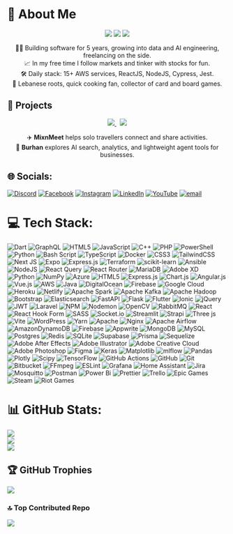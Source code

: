 # 💫 About Me
<p align="center">
  <img src="https://img.shields.io/badge/Berlin-%F0%9F%87%A9%F0%9F%87%AA-blue" />
  <img src="https://img.shields.io/badge/Software-5%2B%20years-success" />
  <img src="https://img.shields.io/badge/Freelance-Open-informational" />
</p>

<p align="center">
  🙋‍♂️ Building software for 5 years, growing into data and AI engineering, freelancing on the side.</br>
  📈 In my free time I follow markets and tinker with stocks for fun.</br>
  🛠️ Daily stack: 15+ AWS services, ReactJS, NodeJS, Cypress, Jest.</br>
  🍳 Lebanese roots, quick cooking fan, collector of card and board games.</br>
</p>

## 🧩 Projects
<p align="center">
  <a href="https://web.mixnmeet.io" target="_blank">
    <img src="https://img.shields.io/badge/MixnMeet-Open%20Site-1e90ff?logo=react" />
  </a>
  &nbsp;
  <a href="https://burhan.ai" target="_blank">
    <img src="https://img.shields.io/badge/Burhan-Open%20Site-1e90ff?logo=microbit" />
  </a>
</p>

<p align="center">
  ✈️ <b>MixnMeet</b> helps solo travellers connect and share activities.<br/>
  🤖 <b>Burhan</b> explores AI search, analytics, and lightweight agent tools for businesses.
</p>



## 🌐 Socials:
[![Discord](https://img.shields.io/badge/Discord-%237289DA.svg?logo=discord&logoColor=white)](https://discord.gg/_hersir_) [![Facebook](https://img.shields.io/badge/Facebook-%231877F2.svg?logo=Facebook&logoColor=white)](https://facebook.com/abed.nahouli.7) [![Instagram](https://img.shields.io/badge/Instagram-%23E4405F.svg?logo=Instagram&logoColor=white)](https://instagram.com/abed_nahouli) [![LinkedIn](https://img.shields.io/badge/LinkedIn-%230077B5.svg?logo=linkedin&logoColor=white)](https://linkedin.com/in/abed-nahouli-6703841b5) [![YouTube](https://img.shields.io/badge/YouTube-%23FF0000.svg?logo=YouTube&logoColor=white)](https://youtube.com/@archevening1810) [![email](https://img.shields.io/badge/Email-D14836?logo=gmail&logoColor=white)](mailto:abednahouli@gmail.com) 

# 💻 Tech Stack:
![Dart](https://img.shields.io/badge/dart-%230175C2.svg?style=flat&logo=dart&logoColor=white) ![GraphQL](https://img.shields.io/badge/-GraphQL-E10098?style=flat&logo=graphql&logoColor=white) ![HTML5](https://img.shields.io/badge/html5-%23E34F26.svg?style=flat&logo=html5&logoColor=white) ![JavaScript](https://img.shields.io/badge/javascript-%23323330.svg?style=flat&logo=javascript&logoColor=%23F7DF1E) ![C++](https://img.shields.io/badge/c++-%2300599C.svg?style=flat&logo=c%2B%2B&logoColor=white) ![PHP](https://img.shields.io/badge/php-%23777BB4.svg?style=flat&logo=php&logoColor=white) ![PowerShell](https://img.shields.io/badge/PowerShell-%235391FE.svg?style=flat&logo=powershell&logoColor=white) ![Python](https://img.shields.io/badge/python-3670A0?style=flat&logo=python&logoColor=ffdd54) ![Bash Script](https://img.shields.io/badge/bash_script-%23121011.svg?style=flat&logo=gnu-bash&logoColor=white) ![TypeScript](https://img.shields.io/badge/typescript-%23007ACC.svg?style=flat&logo=typescript&logoColor=white) ![Docker](https://img.shields.io/badge/docker-%230db7ed.svg?style=flat&logo=docker&logoColor=white) ![CSS3](https://img.shields.io/badge/css3-%231572B6.svg?style=flat&logo=css3&logoColor=white) ![TailwindCSS](https://img.shields.io/badge/tailwindcss-%2338B2AC.svg?style=flat&logo=tailwind-css&logoColor=white) ![Next JS](https://img.shields.io/badge/Next-black?style=flat&logo=next.js&logoColor=white) ![Expo](https://img.shields.io/badge/expo-1C1E24?style=flat&logo=expo&logoColor=#D04A37) ![Express.js](https://img.shields.io/badge/express.js-%23404d59.svg?style=flat&logo=express&logoColor=%2361DAFB) ![Terraform](https://img.shields.io/badge/terraform-%235835CC.svg?style=flat&logo=terraform&logoColor=white) ![scikit-learn](https://img.shields.io/badge/scikit--learn-%23F7931E.svg?style=flat&logo=scikit-learn&logoColor=white) ![Ansible](https://img.shields.io/badge/ansible-%231A1918.svg?style=flat&logo=ansible&logoColor=white) ![NodeJS](https://img.shields.io/badge/node.js-6DA55F?style=flat&logo=node.js&logoColor=white) ![React Query](https://img.shields.io/badge/-React%20Query-FF4154?style=flat&logo=react%20query&logoColor=white) ![React Router](https://img.shields.io/badge/React_Router-CA4245?style=flat&logo=react-router&logoColor=white) ![MariaDB](https://img.shields.io/badge/MariaDB-003545?style=flat&logo=mariadb&logoColor=white) ![Adobe XD](https://img.shields.io/badge/Adobe%20XD-470137?style=flat&logo=Adobe%20XD&logoColor=#FF61F6) ![Python](https://img.shields.io/badge/python-3670A0?style=flat&logo=python&logoColor=ffdd54) ![NumPy](https://img.shields.io/badge/numpy-%23013243.svg?style=flat&logo=numpy&logoColor=white) ![Azure](https://img.shields.io/badge/azure-%230072C6.svg?style=flat&logo=microsoftazure&logoColor=white) ![HTML5](https://img.shields.io/badge/html5-%23E34F26.svg?style=flat&logo=html5&logoColor=white) ![Express.js](https://img.shields.io/badge/express.js-%23404d59.svg?style=flat&logo=express&logoColor=%2361DAFB) ![Chart.js](https://img.shields.io/badge/chart.js-F5788D.svg?style=flat&logo=chart.js&logoColor=white) ![Angular.js](https://img.shields.io/badge/angular.js-%23E23237.svg?style=flat&logo=angularjs&logoColor=white) ![Vue.js](https://img.shields.io/badge/vue.js-%2335495e.svg?style=flat&logo=vuedotjs&logoColor=%234FC08D) ![AWS](https://img.shields.io/badge/AWS-%23FF9900.svg?style=flat&logo=amazon-aws&logoColor=white) ![Java](https://img.shields.io/badge/java-%23ED8B00.svg?style=flat&logo=openjdk&logoColor=white) ![DigitalOcean](https://img.shields.io/badge/DigitalOcean-%230167ff.svg?style=flat&logo=digitalOcean&logoColor=white) ![Firebase](https://img.shields.io/badge/firebase-%23039BE5.svg?style=flat&logo=firebase) ![Google Cloud](https://img.shields.io/badge/GoogleCloud-%234285F4.svg?style=flat&logo=google-cloud&logoColor=white) ![Heroku](https://img.shields.io/badge/heroku-%23430098.svg?style=flat&logo=heroku&logoColor=white) ![Netlify](https://img.shields.io/badge/netlify-%23000000.svg?style=flat&logo=netlify&logoColor=#00C7B7) ![Apache Spark](https://img.shields.io/badge/Apache%20Spark-FDEE21?style=flat&logo=apachespark&logoColor=black) ![Apache Kafka](https://img.shields.io/badge/Apache%20Kafka-000?style=flat&logo=apachekafka) ![Apache Hadoop](https://img.shields.io/badge/Apache%20Hadoop-66CCFF?style=flat&logo=apachehadoop&logoColor=black) ![Bootstrap](https://img.shields.io/badge/bootstrap-%238511FA.svg?style=flat&logo=bootstrap&logoColor=white) ![Elasticsearch](https://img.shields.io/badge/elasticsearch-%230377CC.svg?style=flat&logo=elasticsearch&logoColor=white) ![FastAPI](https://img.shields.io/badge/FastAPI-005571?style=flat&logo=fastapi) ![Flask](https://img.shields.io/badge/flask-%23000.svg?style=flat&logo=flask&logoColor=white) ![Flutter](https://img.shields.io/badge/Flutter-%2302569B.svg?style=flat&logo=Flutter&logoColor=white) ![Ionic](https://img.shields.io/badge/Ionic-%233880FF.svg?style=flat&logo=Ionic&logoColor=white) ![jQuery](https://img.shields.io/badge/jquery-%230769AD.svg?style=flat&logo=jquery&logoColor=white) ![JWT](https://img.shields.io/badge/JWT-black?style=flat&logo=JSON%20web%20tokens) ![Laravel](https://img.shields.io/badge/laravel-%23FF2D20.svg?style=flat&logo=laravel&logoColor=white) ![NPM](https://img.shields.io/badge/NPM-%23CB3837.svg?style=flat&logo=npm&logoColor=white) ![Nodemon](https://img.shields.io/badge/NODEMON-%23323330.svg?style=flat&logo=nodemon&logoColor=%BBDEAD) ![OpenCV](https://img.shields.io/badge/opencv-%23white.svg?style=flat&logo=opencv&logoColor=white) ![RabbitMQ](https://img.shields.io/badge/rabbitmq-FF6600?style=flat&logo=rabbitmq&logoColor=white) ![React](https://img.shields.io/badge/react-%2320232a.svg?style=flat&logo=react&logoColor=%2361DAFB) ![React Hook Form](https://img.shields.io/badge/React%20Hook%20Form-%23EC5990.svg?style=flat&logo=reacthookform&logoColor=white) ![SASS](https://img.shields.io/badge/SASS-hotpink.svg?style=flat&logo=SASS&logoColor=white) ![Socket.io](https://img.shields.io/badge/Socket.io-black?style=flat&logo=socket.io&badgeColor=010101) ![Streamlit](https://img.shields.io/badge/Streamlit-%23FE4B4B.svg?style=flat&logo=streamlit&logoColor=white) ![Strapi](https://img.shields.io/badge/strapi-%232E7EEA.svg?style=flat&logo=strapi&logoColor=white) ![Three js](https://img.shields.io/badge/threejs-black?style=flat&logo=three.js&logoColor=white) ![Vite](https://img.shields.io/badge/vite-%23646CFF.svg?style=flat&logo=vite&logoColor=white) ![WordPress](https://img.shields.io/badge/WordPress-%23117AC9.svg?style=flat&logo=WordPress&logoColor=white) ![Yarn](https://img.shields.io/badge/yarn-%232C8EBB.svg?style=flat&logo=yarn&logoColor=white) ![Apache](https://img.shields.io/badge/apache-%23D42029.svg?style=flat&logo=apache&logoColor=white) ![Nginx](https://img.shields.io/badge/nginx-%23009639.svg?style=flat&logo=nginx&logoColor=white) ![Apache Airflow](https://img.shields.io/badge/Apache%20Airflow-017CEE?style=flat&logo=Apache%20Airflow&logoColor=white) ![AmazonDynamoDB](https://img.shields.io/badge/Amazon%20DynamoDB-4053D6?style=flat&logo=Amazon%20DynamoDB&logoColor=white) ![Firebase](https://img.shields.io/badge/firebase-a08021?style=flat&logo=firebase&logoColor=ffcd34) ![Appwrite](https://img.shields.io/badge/Appwrite-%23FD366E.svg?style=flat&logo=appwrite&logoColor=white) ![MongoDB](https://img.shields.io/badge/MongoDB-%234ea94b.svg?style=flat&logo=mongodb&logoColor=white) ![MySQL](https://img.shields.io/badge/mysql-4479A1.svg?style=flat&logo=mysql&logoColor=white) ![Postgres](https://img.shields.io/badge/postgres-%23316192.svg?style=flat&logo=postgresql&logoColor=white) ![Redis](https://img.shields.io/badge/redis-%23DD0031.svg?style=flat&logo=redis&logoColor=white) ![SQLite](https://img.shields.io/badge/sqlite-%2307405e.svg?style=flat&logo=sqlite&logoColor=white) ![Supabase](https://img.shields.io/badge/Supabase-3ECF8E?style=flat&logo=supabase&logoColor=white) ![Prisma](https://img.shields.io/badge/Prisma-3982CE?style=flat&logo=Prisma&logoColor=white) ![Sequelize](https://img.shields.io/badge/Sequelize-52B0E7?style=flat&logo=Sequelize&logoColor=white) ![Adobe After Effects](https://img.shields.io/badge/Adobe%20After%20Effects-9999FF.svg?style=flat&logo=Adobe%20After%20Effects&logoColor=white) ![Adobe Illustrator](https://img.shields.io/badge/adobe%20illustrator-%23FF9A00.svg?style=flat&logo=adobe%20illustrator&logoColor=white) ![Adobe Creative Cloud](https://img.shields.io/badge/Adobe%20Creative%20Cloud-DA1F26.svg?style=flat&logo=Adobe%20Creative%20Cloud&logoColor=white) ![Adobe Photoshop](https://img.shields.io/badge/adobe%20photoshop-%2331A8FF.svg?style=flat&logo=adobe%20photoshop&logoColor=white) ![Figma](https://img.shields.io/badge/figma-%23F24E1E.svg?style=flat&logo=figma&logoColor=white) ![Keras](https://img.shields.io/badge/Keras-%23D00000.svg?style=flat&logo=Keras&logoColor=white) ![Matplotlib](https://img.shields.io/badge/Matplotlib-%23ffffff.svg?style=flat&logo=Matplotlib&logoColor=black) ![mlflow](https://img.shields.io/badge/mlflow-%23d9ead3.svg?style=flat&logo=numpy&logoColor=blue) ![Pandas](https://img.shields.io/badge/pandas-%23150458.svg?style=flat&logo=pandas&logoColor=white) ![Plotly](https://img.shields.io/badge/Plotly-%233F4F75.svg?style=flat&logo=plotly&logoColor=white) ![Scipy](https://img.shields.io/badge/SciPy-%230C55A5.svg?style=flat&logo=scipy&logoColor=%white) ![TensorFlow](https://img.shields.io/badge/TensorFlow-%23FF6F00.svg?style=flat&logo=TensorFlow&logoColor=white) ![GitHub Actions](https://img.shields.io/badge/github%20actions-%232671E5.svg?style=flat&logo=githubactions&logoColor=white) ![GitHub](https://img.shields.io/badge/github-%23121011.svg?style=flat&logo=github&logoColor=white) ![Git](https://img.shields.io/badge/git-%23F05033.svg?style=flat&logo=git&logoColor=white) ![Bitbucket](https://img.shields.io/badge/bitbucket-%230047B3.svg?style=flat&logo=bitbucket&logoColor=white) ![FFmpeg](https://shields.io/badge/FFmpeg-%23171717.svg?logo=ffmpeg&style=flat&labelColor=171717&logoColor=5cb85c) ![ESLint](https://img.shields.io/badge/ESLint-4B3263?style=flat&logo=eslint&logoColor=white) ![Grafana](https://img.shields.io/badge/grafana-%23F46800.svg?style=flat&logo=grafana&logoColor=white) ![Home Assistant](https://img.shields.io/badge/home%20assistant-%2341BDF5.svg?style=flat&logo=home-assistant&logoColor=white) ![Jira](https://img.shields.io/badge/jira-%230A0FFF.svg?style=flat&logo=jira&logoColor=white) ![Mosquitto](https://img.shields.io/badge/mosquitto-%233C5280.svg?style=flat&logo=eclipsemosquitto&logoColor=white) ![Postman](https://img.shields.io/badge/Postman-FF6C37?style=flat&logo=postman&logoColor=white) ![Power Bi](https://img.shields.io/badge/power_bi-F2C811?style=flat&logo=powerbi&logoColor=black) ![Prettier](https://img.shields.io/badge/prettier-%23F7B93E.svg?style=flat&logo=prettier&logoColor=black) ![Trello](https://img.shields.io/badge/Trello-%23026AA7.svg?style=flat&logo=Trello&logoColor=white) ![Epic Games](https://img.shields.io/badge/epicgames-%23313131.svg?style=flat&logo=epicgames&logoColor=white) ![Steam](https://img.shields.io/badge/steam-%23000000.svg?style=flat&logo=steam&logoColor=white) ![Riot Games](https://img.shields.io/badge/riotgames-D32936.svg?style=flat&logo=riotgames&logoColor=white)
# 📊 GitHub Stats:
![](https://github-readme-stats.vercel.app/api?username=abednahouli&theme=omni&hide_border=true&include_all_commits=true&count_private=true)<br/>
![](https://nirzak-streak-stats.vercel.app/?user=abednahouli&theme=omni&hide_border=true)<br/>
![](https://github-readme-stats.vercel.app/api/top-langs/?username=abednahouli&theme=omni&hide_border=true&include_all_commits=true&count_private=true&layout=compact)

## 🏆 GitHub Trophies
![](https://github-profile-trophy.vercel.app/?username=abednahouli&theme=omni&no-frame=true&no-bg=false&margin-w=4)

### 🔝 Top Contributed Repo
![](https://github-contributor-stats.vercel.app/api?username=abednahouli&limit=5&theme=omni&combine_all_yearly_contributions=true)

<!-- Proudly created with GPRM ( https://gprm.itsvg.in ) -->
